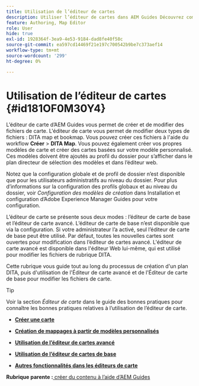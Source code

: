 ```yaml
---
title: Utilisation de l’éditeur de cartes
description: Utiliser l’éditeur de cartes dans AEM Guides Découvrez comment créer et modifier un fichier de carte dans l’éditeur de cartes d’AEM.
feature: Authoring, Map Editor
role: User
hide: true
exl-id: 1928364f-3ea9-4e53-9184-dad8fe40f58c
source-git-commit: ea597cd14469f21e197c700542b9be7c373aef14
workflow-type: tm+mt
source-wordcount: '299'
ht-degree: 0%

---
```


# Utilisation de l’éditeur de cartes {#id181OF0M30Y4}

L’éditeur de carte d’AEM Guides vous permet de créer et de modifier des fichiers de carte. L&#39;éditeur de carte vous permet de modifier deux types de fichiers : DITA map et bookmap. Vous pouvez créer ces fichiers à l&#39;aide du workflow **Créer** \> **DITA Map**. Vous pouvez également créer vos propres modèles de carte et créer des cartes basées sur votre modèle personnalisé. Ces modèles doivent être ajoutés au profil du dossier pour s’afficher dans le plan directeur de sélection des modèles et dans l’éditeur web.

Notez que la configuration globale et de profil de dossier n’est disponible que pour les utilisateurs administratifs au niveau du dossier. Pour plus d’informations sur la configuration des profils globaux et au niveau du dossier, voir *Configuration des modèles de création* dans Installation et configuration d’Adobe Experience Manager Guides pour votre configuration.

L’éditeur de carte se présente sous deux modes : l’éditeur de carte de base et l’éditeur de carte avancé. L’éditeur de carte de base n’est disponible que via la configuration. Si votre administrateur l’a activé, seul l’éditeur de carte de base peut être utilisé. Par défaut, toutes les nouvelles cartes sont ouvertes pour modification dans l’éditeur de cartes avancé. L&#39;éditeur de carte avancé est disponible dans l&#39;éditeur Web lui-même, qui est utilisé pour modifier les fichiers de rubrique DITA.

Cette rubrique vous guide tout au long du processus de création d&#39;un plan DITA, puis d&#39;utilisation de l&#39;Éditeur de carte avancé et de l&#39;Éditeur de carte de base pour modifier les fichiers de carte.

>[!TIP]
>
> Voir la section *Éditeur de carte* dans le guide des bonnes pratiques pour connaître les bonnes pratiques relatives à l’utilisation de l’éditeur de carte.

- **[Créer une carte](map-editor-create-map.md)**

- **[Création de mappages à partir de modèles personnalisés](create-maps-customized-templates.md)**

- **[Utilisation de l’éditeur de cartes avancé](map-editor-advanced-map-editor.md)**

- **[Utilisation de l’éditeur de cartes de base](map-editor-basic-map-editor.md)**

- **[Autres fonctionnalités dans les éditeurs de carte](map-editor-other-features.md)**


**Rubrique parente :**&#x200B;[ créer du contenu à l’aide d’AEM Guides](authoring-content-xml-doc.md)
